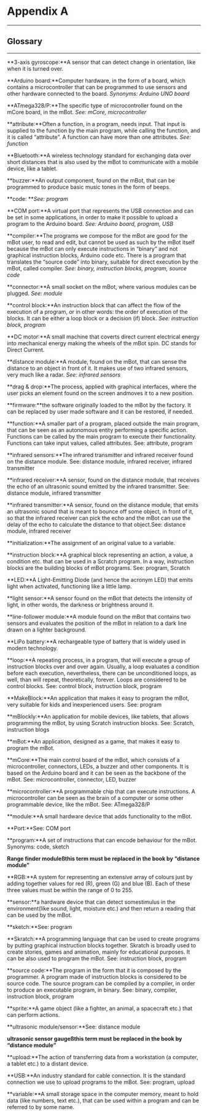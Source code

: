 # Appendix A

---

## Glossary

---

**3-axis gyroscope:**A sensor that can detect change in orientation, like when it is turned over.

**Arduino board:**Computer hardware, in the form of a board, which contains a microcontroller that can be programmed to use sensors and other hardware connected to the board. _Synonyms: Arduino UNO board_

**ATmega328/P:**The specific type of microcontroller found on the mCore board, in the mBot. _See: mCore, microcontroller_

**attribute:**Often a function, in a program, needs input. That input is supplied to the function by the main program, while calling the function, and it is called “attribute”. A function can have more than one attributes. _See: function_

**Bluetooth:**A wireless technology standard for exchanging data over short distances that is also used by the mBot to communicate with a mobile device, like a tablet.

**buzzer:**An output component, found on the mBot, that can be programmed to produce basic music tones in the form of beeps.

**code: **_See: program_

**COM port:**A virtual port that represents the USB connection and can be set in some applications, in order to make it possible to upload a program to the Arduino board. _See: Arduino board, program, USB_

**compiler:**The programs we compose for the mBot are good for the mBot user, to read and edit, but cannot be used as such by the mBot itself because the mBot can only execute instructions in “binary” and not graphical instruction blocks, Arduino code etc. There is a program that translates the “source code” into binary, suitable for direct execution by the mBot, called compiler. _See: binary, instruction blocks, program, source code_

**connector:**A small socket on the mBot, where various modules can be plugged. _See: module_

**control block:**An instruction block that can affect the flow of the execution of a program, or in other words: the order of execution of the blocks. It can be either a loop block or a decision \(if\) block. _See: instruction block, program_

**DC motor:**A small machine that coverts direct current electrical energy into mechanical energy making the wheels of the mBot spin. DC stands for Direct Current.

**distance module:**A module, found on the mBot, that can sense the distance to an object in front of it. It makes use of two infrared sensors, very much like a radar. _See: infrared sensors_

**drag & drop:**The process, applied with graphical interfaces, where the user picks an element found on the screen andmoves it to a new position.

**firmware:**the software originally loaded to the mBot by the factory. It can be replaced by user made software and it can be restored, if needed.

**function:**A smaller part of a program, placed outside the main program, that can be seen as an autonomous entity performing a specific action. Functions can be called by the main program to execute their functionality. Functions can take input values, called attributes. See: attribute, program

**infrared sensors:**The infrared transmitter and infrared receiver found on the distance module. See: distance module, infrared receiver, infrared transmitter

**infrared receiver:**A sensor, found on the distance module, that receives the echo of an ultrasonic sound emitted by the infrared transmitter. See: distance module, infrared transmitter

**infrared transmitter:**A sensor, found on the distance module, that emits an ultrasonic sound that is meant to bounce off some object, in front of it, so that the infrared receiver can pick the echo and the mBot can use the delay of the echo to calculate the distance to that object.See: distance module, infrared receiver

**initialization:**The assignment of an original value to a variable.

**instruction block:**A graphical block representing an action, a value, a condition etc. that can be used in a Scratch program. In a way, instruction blocks are the building blocks of mBot programs. See: program, Scratch

**LED:**A Light-Emitting Diode \(and hence the acronym LED\) that emits light when activated, functioning like a little lamp.

**light sensor:**A sensor found on the mBot that detects the intensity of light, in other words, the darkness or brightness around it.

**line-follower module:**A module found on the mBot that contains two sensors and evaluates the position of the mBot in relation to a dark line drawn on a lighter background.

**LiPo battery:**A rechargeable type of battery that is widely used in modern technology.

**loop:**A repeating process, in a program, that will execute a group of instruction blocks over and over again. Usually, a loop evaluates a condition before each execution, nevertheless, there can be unconditioned loops, as well, than will repeat, theoretically, forever. Loops are considered to be control blocks. See: control block, instruction block, program

**MakeBlock:**An application that makes it easy to program the mBot, very suitable for kids and inexperienced users. See: program

**mBlockly:**An application for mobile devices, like tablets, that allows programming the mBot, by using Scratch instruction blocks. See: Scratch, instruction blogs

**mBot:**An application, designed as a game, that makes it easy to program the mBot.

**mCore:**The main control board of the mBot, which consists of a microcontroller, connectors, LEDs, a buzzer and other components. It is based on the Arduino board and it can be seen as the backbone of the mBot. See: microcontroller, connector, LED, buzzer

**microcontroller:**A programmable chip that can execute instructions. A microcontroller can be seen as the brain of a computer or some other programmable device, like the mBot. See: ATmega328/P

**module:**A small hardware device that adds functionality to the mBot.

**Port:**See: COM port

**program:**A set of instructions that can encode behaviour for the mBot. Synonyms: code, sketch

**Range finder moduleßthis term must be replaced in the book by “distance module”**

**RGB:**A system for representing an extensive array of colours just by adding together values for red \(R\), green \(G\) and blue \(B\). Each of these three values must be within the range of 0 to 255.

**sensor:**a hardware device that can detect somestimulus in the environment\(like sound, light, moisture etc.\) and then return a reading that can be used by the mBot.

**sketch:**See: program

**Skratch:**A programming language that can be used to create programs by putting graphical instruction blocks together. Skratch is broadly used to create stories, games and animation, mainly for educational purposes. It can be also used to program the mBot. See: instruction block, program

**source code:**The program in the form that it is composed by the programmer. A program made of instruction blocks is considered to be source code. The source program can be compiled by a compiler, in order to produce an executable program, in binary. See: binary, compiler, instruction block, program

**sprite:**A game object \(like a fighter, an animal, a spacecraft etc.\) that can perform actions.

**ultrasonic module/sensor:**See: distance module

**ultrasonic sensor gaugeßthis term must be replaced in the book by “distance module”**

**upload:**The action of transferring data from a workstation \(a computer, a tablet etc.\) to a distant device.

**USB:**An industry standard for cable connection. It is the standard connection we use to upload programs to the mBot. See: program, upload

**variable:**A small storage space in the computer memory, meant to hold data \(like numbers, text etc.\), that can be used within a program and can be referred to by some name.

